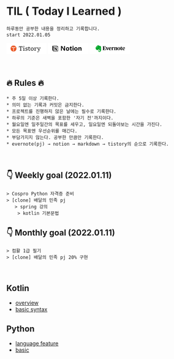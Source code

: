 # TIL  ( Today I Learned )
    하루동안 공부한 내용을 정리하고 기록합니다.  
    start 2022.01.05 

[![tistory](./tistory.png)](https://code-review.tistory.com/) 
[![tistory](./notion.png)](https://foggy-silica-61a.notion.site/TIL-ee6830b8923f44e2951f13ad55516e69) 
[![tistory](./evernote.png)](https://www.evernote.com/shard/s724/sh/17e5ce44-0bec-7f0d-73cf-98687cf14921/147dccda00c98884482556fe0e24bc90) 

<br>

## 🔥 Rules 🔥
    * 주 5일 이상 기록한다.
    * 의미 없는 기록과 커밋은 금지한다.
    * 프로젝트를 진행하지 않은 날에는 필수로 기록한다.
    * 하루의 기준은 새벽을 포함한 '자기 전'까지이다.
    * 월요일엔 일주일간의 목표를 세우고, 일요일엔 되돌아보는 시간을 가진다.
    * 모든 목표엔 우선순위를 매긴다.
    * 부담가지지 않는다. 공부한 만큼만 기록한다.
    * evernote(pj) → notion → markdown → tistory의 순으로 기록한다.

<br>

## 👇 Weekly goal (2022.01.11)
    > Cospro Python 자격증 준비
    > [clone] 배달의 민족 pj
       > spring 강의
        > kotlin 기본문법

## 👇 Monthly goal (2022.01.11)
    > 컴활 1급 필기
    > [clone] 배달의 민족 pj 20% 구현

<br>

## Kotlin
* [overview](./Kotlin/overview.md)
* [basic syntax](./Kotlin/basic-syntax.md)


## Python
* [language feature](./Python/language-feature.md)
* [basic](./Python/basic-syntax.md)